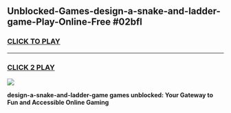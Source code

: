 
## Unblocked-Games-design-a-snake-and-ladder-game-Play-Online-Free #02bfl
<h3>
<a href="https://us.freeplayer.one?title=design-a-snake-and-ladder-game&ref=10M">CLICK TO PLAY</a></h3>
<hr>

<h3>
<a href="https://us.freeplayer.one?title=design-a-snake-and-ladder-game&ref=10M">CLICK 2 PLAY</a>
  
</h3>

<a href="https://us.freeplayer.one?title=design-a-snake-and-ladder-game&ref=10M"><img src="https://clearcache.store/games.png"></a>


**design-a-snake-and-ladder-game games unblocked: Your Gateway to Fun and Accessible Online Gaming**
